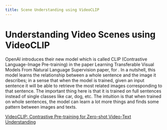 ```yaml
---
title: Scene Understanding using VideoCLIP
---
```


# Understanding Video Scenes using VideoCLIP

 OpenAI introduces their new model which is called CLIP (Contrastive Language-Image Pre-training) in the paper Learning Transferable Visual Models From Natural Language Supervision paper, for . In a nutshell, this model learns the relationship between a whole sentence and the image it describes; in a sense that when the model is trained, given an input sentence it will be able to retrieve the most related images corresponding to that sentence. The important thing here is that it is trained on full sentences instead of single classes like car, dog, etc. The intuition is that when trained on whole sentences, the model can learn a lot more things and finds some pattern between images and texts.

 
 [VideoCLIP: Contrastive Pre-training for Zero-shot Video-Text Understanding](https://arxiv.org/abs/2109.14084)


